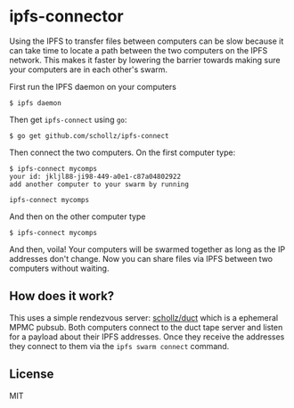 # ipfs-connector

Using the IPFS to transfer files between computers can be slow because it can take time to locate a path between the two computers on the IPFS network. This makes it faster by lowering the barrier towards making sure your computers are in each other's swarm.

First run the IPFS daemon on your computers

```
$ ipfs daemon
```

Then get `ipfs-connect` using `go`:

```
$ go get github.com/schollz/ipfs-connect
```

Then connect the two computers. On the first computer type:

```
$ ipfs-connect mycomps
your id: jkljl88-ji98-449-a0e1-c87a04802922
add another computer to your swarm by running

ipfs-connect mycomps
```

And then on the other computer type

```
$ ipfs-connect mycomps
```

And then, voila! Your computers will be swarmed together as long as the IP addresses don't change. Now you can share files via IPFS between two computers without waiting.

## How does it work?

This uses a simple rendezvous server: [schollz/duct](https://github.com/schollz/duct) which is a ephemeral MPMC pubsub. Both computers connect to the duct tape server and listen for a payload about their IPFS addresses. Once they receive the addresses they connect to them via the `ipfs swarm connect` command.

## License 

MIT
